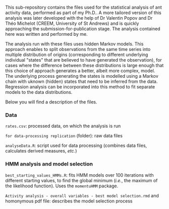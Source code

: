 This sub-repository contains the files used for the statistical analysis of ant activity data, performed as part of my Ph.D.. A more tailored version of this analysis was later developed with the help of Dr Valentin Popov and Dr Théo Michelot (CREEM, University of St Andrews) and is quickly approaching the submission-for-publication stage. The analysis contained here was written and performed by me.

The analysis run with these files uses hidden Markov models. This approach enables to split observations from the same time series into multiple distribution of origins (corresponding to different underlying individual "states" that are believed to have generated the observation), for cases where the difference between these distributions is large enough that this choice of approach generates a better, albeit more complex, model. The underlying process generating the states is modelled using a Markov chain with uknown (hidden) states that need to be inferred from the data. Regression analysis can be incorporated into this method to fit separate models to the data distributions.

Below you will find a description of the files.

### Data
`rates.csv`: processed data, on which the analysis is run
  
 `for data-processing replication` (folder): raw data files  
   
  `analyseData.R`: script used for data processing  (combines data files, calculates derived measures, _etc._)
    
    
 ### HMM analysis and model selection   
 `best_starting_values_HMMs.R`: fits HMM models over 100 iterations with different starting values, to find the global minimum (_i.e._, the maximum of the likelihood function). Uses the `momentuHMM` package.  
  
 `Activity analysis - overall variables - best model selection.rmd` and homonymous pdf file:  describes the model selection process
